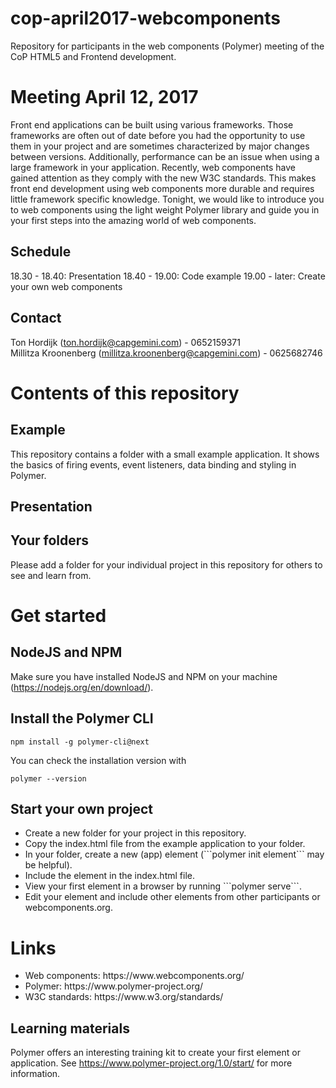 # cop-april2017-webcomponents
Repository for participants in the web components (Polymer) meeting of the CoP HTML5 and Frontend development.

# Meeting April 12, 2017
Front end applications can be built using various frameworks. Those frameworks are often out of date before you had the opportunity to use them in your project and are sometimes characterized by major changes between versions. Additionally, performance can be an issue when using a large framework in your application. Recently, web components have gained attention as they comply with the new W3C standards. This makes front end development using web components more durable and requires little framework specific knowledge. Tonight, we would like to introduce you to web components using the light weight Polymer library and guide you in your first steps into the amazing world of web components.
## Schedule
18.30 - 18.40: Presentation
18.40 - 19.00: Code example
19.00 - later: Create your own web components
## Contact
Ton Hordijk (ton.hordijk@capgemini.com) - 0652159371 <br />
Millitza Kroonenberg (millitza.kroonenberg@capgemini.com) - 0625682746

# Contents of this repository
## Example
This repository contains a folder with a small example application. It shows the basics of firing events, event listeners, data binding and styling in Polymer.
## Presentation
## Your folders
Please add a folder for your individual project in this repository for others to see and learn from.

# Get started
## NodeJS and NPM
Make sure you have installed NodeJS and NPM on your machine (https://nodejs.org/en/download/).
## Install the Polymer CLI
```
npm install -g polymer-cli@next
```
You can check the installation version with
```
polymer --version
```
## Start your own project
<ul>
<li> Create a new folder for your project in this repository.
<li> Copy the index.html file from the example application to your folder.
<li> In your folder, create a new (app) element (```polymer init element``` may be helpful).
<li> Include the element in the index.html file.
<li> View your first element in a browser by running ```polymer serve```.
<li> Edit your element and include other elements from other participants or webcomponents.org. 
</ul>

# Links
<ul>
<li> Web components: https://www.webcomponents.org/
<li> Polymer: https://www.polymer-project.org/
<li> W3C standards: https://www.w3.org/standards/
</ul>

## Learning materials
Polymer offers an interesting training kit to create your first element or application. See https://www.polymer-project.org/1.0/start/ for more information.
